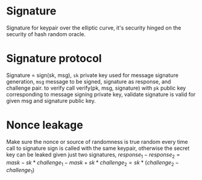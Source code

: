 # Signature
Signature for keypair over the elliptic curve, it's security hinged on the security of hash random oracle.

# Signature protocol
Signature = sign(sk, msg), `sk` private key used for message signature generation, `msg` message to be signed, signature as response, and challenge pair. to verify call verify(pk, msg, signature) with `pk` public key corresponding to message signing private key,  validate signature is valid for given msg and signature public key.

# Nonce leakage
Make sure the nonce or source of randomness is true random every time call to signature sign is called with the same keypair, otherwise the secret key can be leaked given just two signatures, $response_1 - response_2  = mask - sk * challenge_1 - mask + sk * challenge_2 = sk * (challenge_2 - challenge_1)$
